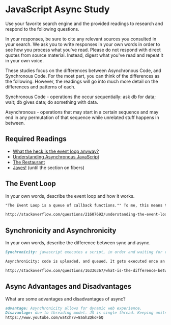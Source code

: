 # JavaScript Async Study

Use your favorite search engine and the provided readings to research and
respond to the following questions.

In your responses, be sure to cite any relevant sources you consulted in your
search. We ask you to write responses in your own words in order to see how you
process what you've read. Please do not respond with direct quotes from source
material. Instead, digest what you've read and repeat it in your own voice.

These studies focus on the differences between Asynchronous Code, and
Synchronous Code. For the most part, you can think of the differences as the
following. However, the readings will go into much more detail on the
differences and patterns of each.

Synchronous Code - operations the occur sequentially: ask db for data; wait; db gives data; do something with data.

Asynchronous - operations that may start in a certain sequence and may end in any permutation of that sequence while unrelated stuff happens in between.

## Required Readings

-   [What the heck is the event loop anyway?](https://www.youtube.com/watch?v=8aGhZQkoFbQ)
-   [Understanding Asynchronous JavaScript](https://www.youtube.com/watch?v=vMfg0xGjcOI)
-   [The Restaurant](https://www.codeschool.com/blog/2014/10/30/understanding-node-js/)
-   [Javes!](https://www.discovermeteor.com/blog/understanding-sync-async-javascript-node/) (until the section on fibers)

## The Event Loop

In your own words, describe the event loop and how it works.

```md
"The Event Loop is a queue of callback functions."" To me, this means that javascript executes a function, and it if is not being used, it is placed into a queu and waits/listens for an action to execute.

http://stackoverflow.com/questions/21607692/understanding-the-event-loop
 ```

## Synchronicity and Asynchronicity

In your own words, describe the difference between sync and async.

```md
Synchronicity: javascript executes a script, in order and waiting for execution to complete before moving on. A while loop is a good example.

Asynchronicity: code is uploaded, and queued. It gets executed once an event of a function execute to trigger an event.

http://stackoverflow.com/questions/16336367/what-is-the-difference-between-synchronous-and-asynchronous-programming-in-node

```

## Async Advantages and Disadvantages

What are some advantages and disadvantages of async?

```md
advantage: Asynchronicity allows for dynamic web experience.
Disavantage: due to threading model. JS is single thread. Keeping units small helps to make your code more effeicient.
https://www.youtube.com/watch?v=8aGhZQkoFbQ
```
